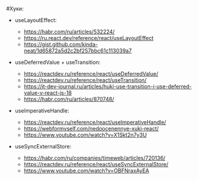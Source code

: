 #Хуки:

- useLayoutEffect:
  - https://habr.com/ru/articles/532224/
  - https://ru.react.dev/reference/react/useLayoutEffect
  - https://gist.github.com/kinda-neat/1d65872a5d2c2bf257bbc61c113039a7

- useDeferredValue + useTransition:
  - https://reactdev.ru/reference/react/useDeferredValue/
  - https://reactdev.ru/reference/react/useTransition/
  - https://it-dev-journal.ru/articles/huki-use-transition-i-use-deferred-value-v-react-js-18
  - https://habr.com/ru/articles/870748/

- useImperativeHandle:
  - https://reactdev.ru/reference/react/useImperativeHandle/
  - https://webformyself.com/nedoocenennye-xuki-react/
  - https://www.youtube.com/watch?v=X1Skt2n7y3U

- useSyncExternalStore:
  - https://habr.com/ru/companies/timeweb/articles/720136/
  - https://reactdev.ru/reference/react/useSyncExternalStore/
  - https://www.youtube.com/watch?v=OBFNraxAyEA